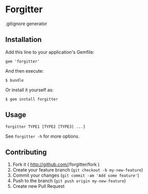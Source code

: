 # Forgitter

.gitignore generator

## Installation

Add this line to your application's Gemfile:

    gem 'forgitter'

And then execute:

    $ bundle

Or install it yourself as:

    $ gem install forgitter

## Usage

    forgitter TYPE1 [TYPE2 [TYPE3] ...]

See `forgitter -h` for more options.

## Contributing

1. Fork it ( http://github.com/<my-github-username>/forgitter/fork )
2. Create your feature branch (`git checkout -b my-new-feature`)
3. Commit your changes (`git commit -am 'Add some feature'`)
4. Push to the branch (`git push origin my-new-feature`)
5. Create new Pull Request

